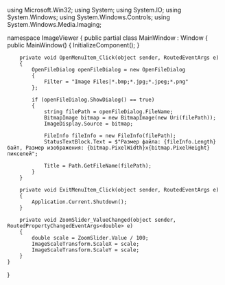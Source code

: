 using Microsoft.Win32;
using System;
using System.IO;
using System.Windows;
using System.Windows.Controls;
using System.Windows.Media.Imaging;

namespace ImageViewer
{
    public partial class MainWindow : Window
    {
        public MainWindow()
        {
            InitializeComponent();
        }

        private void OpenMenuItem_Click(object sender, RoutedEventArgs e)
        {
            OpenFileDialog openFileDialog = new OpenFileDialog
            {
                Filter = "Image Files|*.bmp;*.jpg;*.jpeg;*.png"
            };

            if (openFileDialog.ShowDialog() == true)
            {
                string filePath = openFileDialog.FileName;
                BitmapImage bitmap = new BitmapImage(new Uri(filePath));
                ImageDisplay.Source = bitmap;

                FileInfo fileInfo = new FileInfo(filePath);
                StatusTextBlock.Text = $"Размер файла: {fileInfo.Length} байт, Размер изображения: {bitmap.PixelWidth}x{bitmap.PixelHeight} пикселей";

                Title = Path.GetFileName(filePath);
            }
        }

        private void ExitMenuItem_Click(object sender, RoutedEventArgs e)
        {
            Application.Current.Shutdown();
        }

        private void ZoomSlider_ValueChanged(object sender, RoutedPropertyChangedEventArgs<double> e)
        {
            double scale = ZoomSlider.Value / 100;
            ImageScaleTransform.ScaleX = scale;
            ImageScaleTransform.ScaleY = scale;
        }
    }
}
